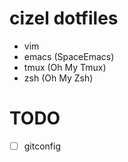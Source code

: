 # cizel dotfiles 

- vim
- emacs (SpaceEmacs)
- tmux (Oh My Tmux)
- zsh (Oh My Zsh) 

# TODO

- [ ] gitconfig
